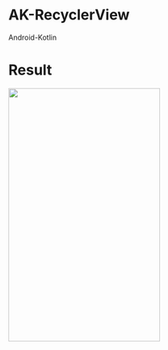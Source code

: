 # AK-RecyclerView
Android-Kotlin

# Result
<img src="https://github.com/lihancode/AK-RecyclerView/blob/master/ak_recyclerview.gif" width="300" height="500">

